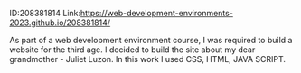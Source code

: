 ID:208381814
Link:https://web-development-environments-2023.github.io/208381814/

As part of a web development environment course, I was required to build a website for the third age.
I decided to build the site about my dear grandmother - Juliet Luzon.
In this work I used CSS, HTML, JAVA SCRIPT.
